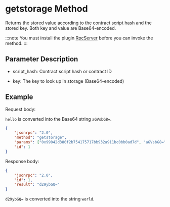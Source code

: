 # getstorage Method

Returns the stored value according to the contract script hash and the stored key. Both key and value are Base64-encoded.

:::note
 You must install the plugin [RpcServer](https://github.com/neo-project/neo-modules/releases) before you can invoke the method.
:::

## Parameter Description

* script_hash: Contract script hash or contract ID

* key: The key to look up in storage (Base64-encoded)

## Example

Request body:

`hello` is converted into the Base64 string `aGVsbG8=`.

```json
{
    "jsonrpc": "2.0",
    "method": "getstorage",
    "params": ["0x99042d380f2b754175717bb932a911bc0bb0ad7d", "aGVsbG8="],
    "id": 1
}
```

Response body:

```json
{
    "jsonrpc": "2.0",
    "id": 1,
    "result": "d29ybGQ="
}
```

`d29ybGQ=` is converted into the string `world`.
